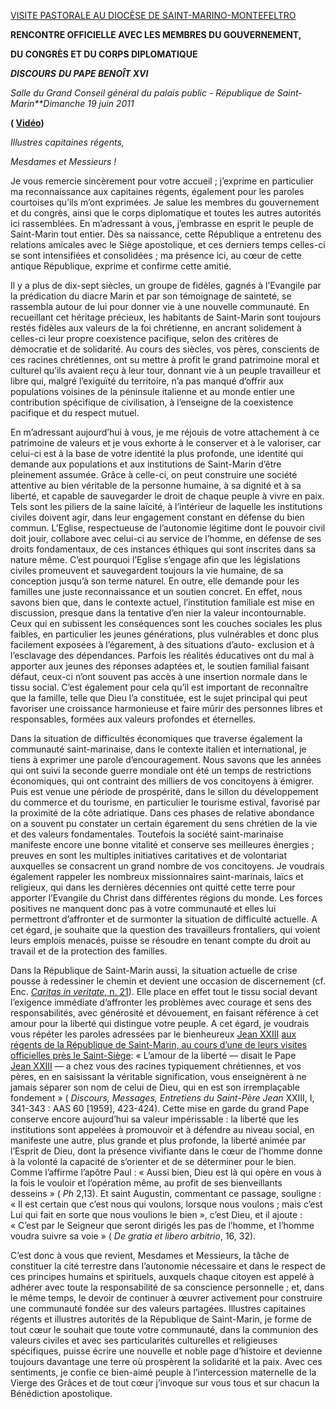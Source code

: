 [VISITE PASTORALE AU DIOCÈSE DE SAINT-MARINO-MONTEFELTRO](/content/benedict-xvi/fr/travels/2011/index_san-marino.html)

**RENCONTRE OFFICIELLE AVEC LES MEMBRES DU GOUVERNEMENT,**

**DU CONGRÈS ET DU CORPS DIPLOMATIQUE**

***DISCOURS*** ***DU PAPE BENOÎT XVI***

*Salle du Grand Conseil général du palais public - République de Saint-Marin**Dimanche 19 juin 2011*

**( [Vidéo](http://player.rv.va/vaticanplayer.asp?language=it&tic=VA_NF9JUOLY))**

*Illustres capitaines régents,*

*Mesdames et Messieurs !*

Je vous remercie sincèrement pour votre accueil ; j’exprime en particulier ma reconnaissance aux capitaines régents, également pour les paroles courtoises qu’ils m’ont exprimées. Je salue les membres du gouvernement et du congrès, ainsi que le corps diplomatique et toutes les autres autorités ici rassemblées. En m’adressant à vous, j’embrasse en esprit le peuple de Saint-Marin tout entier. Dès sa naissance, cette République a entretenu des relations amicales avec le Siège apostolique, et ces derniers temps celles-ci se sont intensifiées et consolidées ; ma présence ici, au cœur de cette antique République, exprime et confirme cette amitié.

Il y a plus de dix-sept siècles, un groupe de fidèles, gagnés à l’Evangile par la prédication du diacre Marin et par son témoignage de sainteté, se rassembla autour de lui pour donner vie à une nouvelle communauté. En recueillant cet héritage précieux, les habitants de Saint-Marin sont toujours restés fidèles aux valeurs de la foi chrétienne, en ancrant solidement à celles-ci leur propre coexistence pacifique, selon des critères de démocratie et de solidarité. Au cours des siècles, vos pères, conscients de ces racines chrétiennes, ont su mettre à profit le grand patrimoine moral et culturel qu’ils avaient reçu à leur tour, donnant vie à un peuple travailleur et libre qui, malgré l’exiguïté du territoire, n’a pas manqué d’offrir aux populations voisines de la péninsule italienne et au monde entier une contribution spécifique de civilisation, à l’enseigne de la coexistence pacifique et du respect mutuel.

En m’adressant aujourd’hui à vous, je me réjouis de votre attachement à ce patrimoine de valeurs et je vous exhorte à le conserver et à le valoriser, car celui-ci est à la base de votre identité la plus profonde, une identité qui demande aux populations et aux institutions de Saint-Marin d’être pleinement assumée. Grâce à celle-ci, on peut construire une société attentive au bien véritable de la personne humaine, à sa dignité et à sa liberté, et capable de sauvegarder le droit de chaque peuple à vivre en paix. Tels sont les piliers de la saine laïcité, à l’intérieur de laquelle les institutions civiles doivent agir, dans leur engagement constant en défense du bien commun. L’Eglise, respectueuse de l’autonomie légitime dont le pouvoir civil doit jouir, collabore avec celui-ci au service de l’homme, en défense de ses droits fondamentaux, de ces instances éthiques qui sont inscrites dans sa nature même. C’est pourquoi l’Eglise s’engage afin que les législations civiles promeuvent et sauvegardent toujours la vie humaine, de sa conception jusqu’à son terme naturel. En outre, elle demande pour les familles une juste reconnaissance et un soutien concret. En effet, nous savons bien que, dans le contexte actuel, l’institution familiale est mise en discussion, presque dans la tentative d’en nier la valeur incontournable. Ceux qui en subissent les conséquences sont les couches sociales les plus faibles, en particulier les jeunes générations, plus vulnérables et donc plus facilement exposées à l’égarement, à des situations d’auto- exclusion et à l’esclavage des dépendances. Parfois les réalités éducatives ont du mal à apporter aux jeunes des réponses adaptées et, le soutien familial faisant défaut, ceux-ci n’ont souvent pas accès à une insertion normale dans le tissu social. C’est également pour cela qu’il est important de reconnaître que la famille, telle que Dieu l’a constituée, est le sujet principal qui peut favoriser une croissance harmonieuse et faire mûrir des personnes libres et responsables, formées aux valeurs profondes et éternelles.

Dans la situation de difficultés économiques que traverse également la communauté saint-marinaise, dans le contexte italien et international, je tiens à exprimer une parole d’encouragement. Nous savons que les années qui ont suivi la seconde guerre mondiale ont été un temps de restrictions économiques, qui ont contraint des milliers de vos concitoyens à émigrer. Puis est venue une période de prospérité, dans le sillon du développement du commerce et du tourisme, en particulier le tourisme estival, favorisé par la proximité de la côte adriatique. Dans ces phases de relative abondance on a souvent pu constater un certain égarement du sens chrétien de la vie et des valeurs fondamentales. Toutefois la société saint-marinaise manifeste encore une bonne vitalité et conserve ses meilleures énergies ; preuves en sont les multiples initiatives caritatives et de volontariat auxquelles se consacrent un grand nombre de vos concitoyens. Je voudrais également rappeler les nombreux missionnaires saint-marinais, laïcs et religieux, qui dans les dernières décennies ont quitté cette terre pour apporter l’Evangile du Christ dans différentes régions du monde. Les forces positives ne manquent donc pas à votre communauté et elles lui permettront d’affronter et de surmonter la situation de difficulté actuelle. A cet égard, je souhaite que la question des travailleurs frontaliers, qui voient leurs emplois menacés, puisse se résoudre en tenant compte du droit au travail et de la protection des familles.

Dans la République de Saint-Marin aussi, la situation actuelle de crise pousse à redessiner le chemin et devient une occasion de discernement (cf. Enc. [*Caritas in veritate*, n. 21](/content/benedict-xvi/fr/encyclicals/documents/hf_ben-xvi_enc_20090629_caritas-in-veritate.html#21.)). Elle place en effet tout le tissu social devant l’exigence immédiate d’affronter les problèmes avec courage et sens des responsabilités, avec générosité et dévouement, en faisant référence à cet amour pour la liberté qui distingue votre peuple. A cet égard, je voudrais vous répéter les paroles adressées par le bienheureux [Jean XXIII](/content/john-xxiii/fr.html) [aux régents de la République de Saint-Marin, au cours d’une de leurs visites officielles près le Saint-Siège](/content/john-xxiii/fr/speeches/1959/documents/hf_j-xxiii_spe_19590518_san-marino.html): « L’amour de la liberté — disait le Pape [Jean XXIII](http://www.vatican.va/holy_father/benedict_xvi/speeches/2011/june/documents/Jean%C2%A0XXIII) — a chez vous des racines typiquement chrétiennes, et vos pères, en en saisissant la véritable signification, vous enseignèrent à ne jamais séparer son nom de celui de Dieu, qui en est son irremplaçable fondement » ( *Discours, Messages, Entretiens du Saint-Père Jean* XXIII, I, 341-343 : AAS 60 [1959], 423-424). Cette mise en garde du grand Pape conserve encore aujourd’hui sa valeur impérissable : la liberté que les institutions sont appelées à promouvoir et à défendre au niveau social, en manifeste une autre, plus grande et plus profonde, la liberté animée par l’Esprit de Dieu, dont la présence vivifiante dans le cœur de l’homme donne à la volonté la capacité de s’orienter et de se déterminer pour le bien. Comme l’affirme l’apôtre Paul : « Aussi bien, Dieu est là qui opère en vous à la fois le vouloir et l’opération même, au profit de ses bienveillants desseins » ( *Ph* 2,13). Et saint Augustin, commentant ce passage, souligne : « Il est certain que c’est nous qui voulons, lorsque nous voulons ; mais c’est Lui qui fait en sorte que nous voulions le bien », c’est Dieu, et il ajoute : « C’est par le Seigneur que seront dirigés les pas de l’homme, et l’homme voudra suivre sa voie » ( *De gratia et libero arbitrio*, 16, 32).

C’est donc à vous que revient, Mesdames et Messieurs, la tâche de constituer la cité terrestre dans l’autonomie nécessaire et dans le respect de ces principes humains et spirituels, auxquels chaque citoyen est appelé à adhérer avec toute la responsabilité de sa conscience personnelle ; et, dans le même temps, le devoir de continuer à œuvrer activement pour construire une communauté fondée sur des valeurs partagées. Illustres capitaines régents et illustres autorités de la République de Saint-Marin, je forme de tout cœur le souhait que toute votre communauté, dans la communion des valeurs civiles et avec ses particularités culturelles et religieuses spécifiques, puisse écrire une nouvelle et noble page d’histoire et devienne toujours davantage une terre où prospèrent la solidarité et la paix. Avec ces sentiments, je confie ce bien-aimé peuple à l’intercession maternelle de la Vierge des Grâces et de tout cœur j’invoque sur vous tous et sur chacun la Bénédiction apostolique.